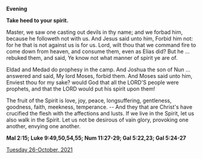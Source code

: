 **Evening**

**Take heed to your spirit.**
 
Master, we saw one casting out devils in thy name; and we forbad him, because he followeth not with us. And Jesus said unto him, Forbid him not: for he that is not against us is for us. Lord, wilt thou that we command fire to come down from heaven, and consume them, even as Elias did? But he ... rebuked them, and said, Ye know not what manner of spirit ye are of.
 
Eldad and Medad do prophesy in the camp. And Joshua the son of Nun ... answered and said, My lord Moses, forbid them. And Moses said unto him, Enviest thou for my sake? would God that all the LORD'S people were prophets, and that the LORD would put his spirit upon them!
 
The fruit of the Spirit is love, joy, peace, longsuffering, gentleness, goodness, faith, meekness, temperance. -- And they that are Christ's have crucified the flesh with the affections and lusts. If we live in the Spirit, let us also walk in the Spirit. Let us not be desirous of vain glory, provoking one another, envying one another.  

**Mal 2:15; Luke 9:49,50,54,55; Num 11:27-29; Gal 5:22,23; Gal 5:24-27**

[Tuesday 26-October, 2021](https://t.me/daily_light)
